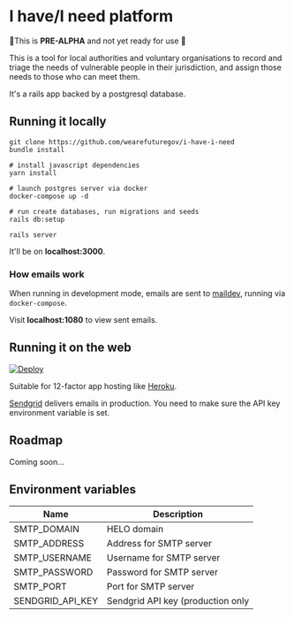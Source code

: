# I have/I need platform

🚨This is **PRE-ALPHA** and not yet ready for use 🚨

This is a tool for local authorities and voluntary organisations to record and triage the needs of vulnerable people in their jurisdiction, and assign those needs to those who can meet them.

It's a rails app backed by a postgresql database.

## Running it locally

```
git clone https://github.com/wearefuturegov/i-have-i-need
bundle install

# install javascript dependencies
yarn install

# launch postgres server via docker
docker-compose up -d

# run create databases, run migrations and seeds
rails db:setup

rails server
```

It'll be on **localhost:3000**.
    
### How emails work
When running in development mode, emails are sent to [maildev](https://www.npmjs.com/package/maildev), running via `docker-compose`.

Visit **localhost:1080** to view sent emails.

## Running it on the web

[![Deploy](https://www.herokucdn.com/deploy/button.svg)](
https://heroku.com/deploy)

Suitable for 12-factor app hosting like [Heroku](http://heroku.com).

[Sendgrid](https://sendgrid.com/) delivers emails in production. You need to make sure the API key environment variable is set.

## Roadmap

Coming soon...

## Environment variables

| Name          | Description              |
|---------------|--------------------------|
| SMTP_DOMAIN   | HELO domain              |
| SMTP_ADDRESS  | Address for SMTP server  |
| SMTP_USERNAME | Username for SMTP server |
| SMTP_PASSWORD | Password for SMTP server |
| SMTP_PORT     | Port for SMTP server     |
|SENDGRID_API_KEY| Sendgrid API key (production only |
